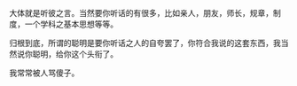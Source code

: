 大体就是听彼之言。当然要你听话的有很多，比如亲人，朋友，师长，规章，制度，一个学科之基本思想等等。

归根到底，所谓的聪明是要你听话之人的自夸罢了，你符合我说的这套东西，我当然说你聪明，给你这个头衔了。

我常常被人骂傻子。
